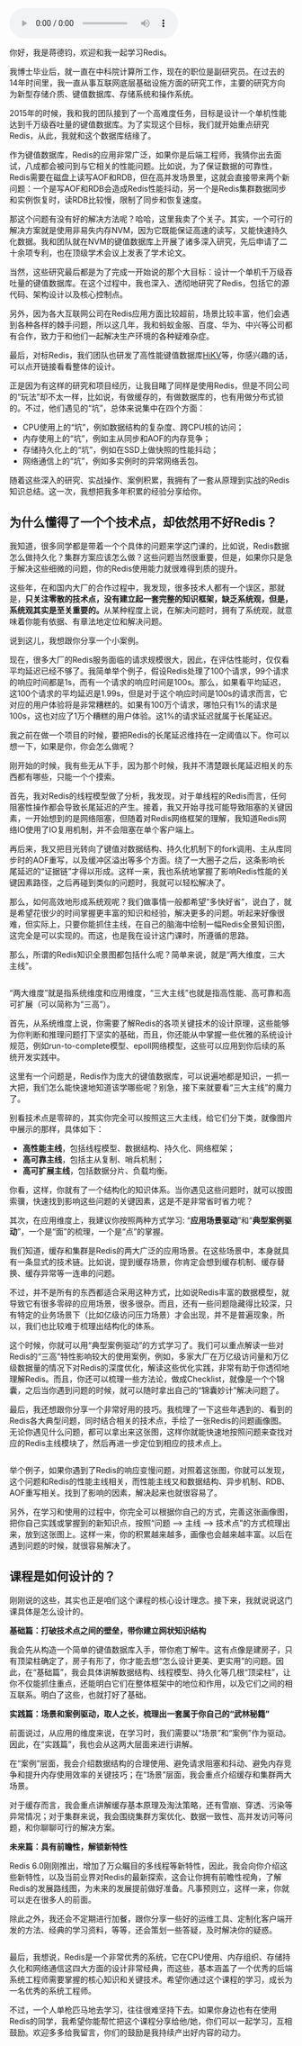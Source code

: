 <audio title="开篇词 _ 这样学Redis，才能技高一筹" src="https://static001.geekbang.org/resource/audio/07/cb/0714352c6e016e7e68yy853813542fcb.mp3" controls="controls"></audio> 
<p>你好，我是蒋德钧，欢迎和我一起学习Redis。</p><p>我博士毕业后，就一直在中科院计算所工作，现在的职位是副研究员。在过去的14年时间里，我一直从事互联网底层基础设施方面的研究工作，主要的研究方向为新型存储介质、键值数据库、存储系统和操作系统。</p><p>2015年的时候，我和我的团队接到了一个高难度任务，目标是设计一个单机性能达到千万级吞吐量的键值数据库。为了实现这个目标，我们就开始重点研究Redis，从此，我就和这个数据库结缘了。</p><p>作为键值数据库，Redis的应用非常广泛，如果你是后端工程师，我猜你出去面试，八成都会被问到与它相关的性能问题。比如说，为了保证数据的可靠性，Redis需要在磁盘上读写AOF和RDB，但在高并发场景里，这就会直接带来两个新问题：一个是写AOF和RDB会造成Redis性能抖动，另一个是Redis集群数据同步和实例恢复时，读RDB比较慢，限制了同步和恢复速度。</p><p>那这个问题有没有好的解决方法呢？哈哈，这里我卖了个关子。其实，一个可行的解决方案就是使用非易失内存NVM，因为它既能保证高速的读写，又能快速持久化数据。我和团队就在NVM的键值数据库上开展了诸多深入研究，先后申请了二十余项专利，也在顶级学术会议上发表了学术论文。</p><!-- [[[read_end]]] --><p>当然，这些研究最后都是为了完成一开始说的那个大目标：设计一个单机千万级吞吐量的键值数据库。在这个过程中，我也深入、透彻地研究了Redis，包括它的源代码、架构设计以及核心控制点。</p><p>另外，因为各大互联网公司在Redis应用方面比较超前，场景比较丰富，他们会遇到各种各样的棘手问题，所以这几年，我和蚂蚁金服、百度、华为、中兴等公司都有合作，致力于和他们一起解决生产环境的各种疑难杂症。</p><p>最后，对标Redis，我们团队也研发了高性能键值数据库<a href="https://www.usenix.org/conference/atc17/technical-sessions/presentation/xia">HiKV</a>等，你感兴趣的话，可以点开链接看看整体的设计。</p><p>正是因为有这样的研究和项目经历，让我目睹了同样是使用Redis，但是不同公司的“玩法”却不太一样，比如说，有做缓存的，有做数据库的，也有用做分布式锁的。不过，他们遇见的“坑”，总体来说集中在四个方面：</p><ul>
<li>CPU使用上的“坑”，例如数据结构的复杂度、跨CPU核的访问；</li>
<li>内存使用上的“坑”，例如主从同步和AOF的内存竞争；</li>
<li>存储持久化上的“坑”，例如在SSD上做快照的性能抖动；</li>
<li>网络通信上的“坑”，例如多实例时的异常网络丢包。</li>
</ul><p>随着这些深入的研究、实战操作、案例积累，我拥有了一套从原理到实战的Redis知识总结。这一次，我想把我多年积累的经验分享给你。</p><h2>为什么懂得了一个个技术点，却依然用不好Redis？</h2><p>我知道，很多同学都是带着一个个具体的问题来学这门课的，比如说，Redis数据怎么做持久化？集群方案应该怎么做？这些问题当然很重要，但是，如果你只是急于解决这些细微的问题，你的Redis使用能力就很难得到质的提升。</p><p>这些年，在和国内大厂的合作过程中，我发现，很多技术人都有一个误区，那就是，<strong>只关注零散的技术点，没有建立起一套完整的知识框架，缺乏系统观，但是，系统观其实是至关重要的。</strong>从某种程度上说，在解决问题时，拥有了系统观，就意味着你能有依据、有章法地定位和解决问题。</p><p>说到这儿，我想跟你分享一个小案例。</p><p>现在，很多大厂的Redis服务面临的请求规模很大，因此，在评估性能时，仅仅看平均延迟已经不够了。我简单举个例子，假设Redis处理了100个请求，99个请求的响应时间都是1s，而有一个请求的响应时间是100s。那么，如果看平均延迟，这100个请求的平均延迟是1.99s，但是对于这个响应时间是100s的请求而言，它对应的用户体验将是非常糟糕的。如果有100万个请求，哪怕只有1%的请求是100s，这也对应了1万个糟糕的用户体验。这1%的请求延迟就属于长尾延迟。</p><p>我之前在做一个项目的时候，要把Redis的长尾延迟维持在一定阈值以下。你可以想一下，如果是你，你会怎么做呢？</p><p>刚开始的时候，我有些无从下手，因为那个时候，我并不清楚跟长尾延迟相关的东西都有哪些，只能一个个摸索。</p><p>首先，我对Redis的线程模型做了分析，我发现，对于单线程的Redis而言，任何阻塞性操作都会导致长尾延迟的产生。接着，我又开始寻找可能导致阻塞的关键因素，一开始想到的是网络阻塞，但随着对Redis网络框架的理解，我知道Redis网络IO使用了IO复用机制，并不会阻塞在单个客户端上。</p><p>再后来，我又把目光转向了键值对数据结构、持久化机制下的fork调用、主从库同步时的AOF重写，以及缓冲区溢出等多个方面。绕了一大圈子之后，这条影响长尾延迟的“证据链”才得以形成。这样一来，我也系统地掌握了影响Redis性能的关键因素路径，之后再碰到类似的问题时，我就可以轻松解决了。</p><p>那么，如何高效地形成系统观呢？我们做事情一般都希望“多快好省”，说白了，就是希望花很少的时间掌握更丰富的知识和经验，解决更多的问题。听起来好像很难，但实际上，只要你能抓住主线，在自己的脑海中绘制一幅Redis全景知识图，这完全是可以实现的。而这，也是我在设计这门课时，所遵循的思路。</p><p>那么，所谓的Redis知识全景图都包括什么呢？简单来说，就是“两大维度，三大主线”。</p><p><img src="https://static001.geekbang.org/resource/image/79/e7/79da7093ed998a99d9abe91e610b74e7.jpg?wh=2001*1126" alt=""></p><p>“两大维度”就是指系统维度和应用维度，“三大主线”也就是指高性能、高可靠和高可扩展（可以简称为“三高”）。</p><p>首先，从系统维度上说，你需要了解Redis的各项关键技术的设计原理，这些能够为你判断和推理问题打下坚实的基础，而且，你还能从中掌握一些优雅的系统设计规范，例如run-to-complete模型、epoll网络模型，这些可以应用到你后续的系统开发实践中。</p><p>这里有一个问题是，Redis作为庞大的键值数据库，可以说遍地都是知识，一抓一大把，我们怎么能快速地知道该学哪些呢？别急，接下来就要看“三大主线”的魔力了。</p><p>别看技术点是零碎的，其实你完全可以按照这三大主线，给它们分下类，就像图片中展示的那样，具体如下：</p><ul>
<li><strong>高性能主线</strong>，包括线程模型、数据结构、持久化、网络框架；</li>
<li><strong>高可靠主线</strong>，包括主从复制、哨兵机制；</li>
<li><strong>高可扩展主线</strong>，包括数据分片、负载均衡。</li>
</ul><p>你看，这样，你就有了一个结构化的知识体系。当你遇见这些问题时，就可以按图索骥，快速找到影响这些问题的关键因素，这是不是非常省时省力呢？</p><p>其次，在应用维度上，我建议你按照两种方式学习: “<strong>应用场景驱动</strong>”和“<strong>典型案例驱动</strong>”，一个是“面”的梳理，一个是“点”的掌握。</p><p>我们知道，缓存和集群是Redis的两大广泛的应用场景。在这些场景中，本身就具有一条显式的技术链。比如说，提到缓存场景，你肯定会想到缓存机制、缓存替换、缓存异常等一连串的问题。</p><p>不过，并不是所有的东西都适合采用这种方式，比如说Redis丰富的数据模型，就导致它有很多零碎的应用场景，很多很杂。而且，还有一些问题隐藏得比较深，只有特定的业务场景下（比如亿级访问压力场景）才会出现，并不是普遍现象，所以，我们也比较难于梳理出结构化的体系。</p><p>这个时候，你就可以用“典型案例驱动”的方式学习了。我们可以重点解读一些对Redis的“三高”特性影响较大的使用案例，例如，多家大厂在万亿级访问量和万亿级数据量的情况下对Redis的深度优化，解读这些优化实践，非常有助于你透彻地理解Redis。而且，你还可以梳理一些方法论，做成Checklist，就像是一个个锦囊，之后当你遇到问题的时候，就可以随时拿出自己的“锦囊妙计”解决问题了。</p><p>最后，我还想跟你分享一个非常好用的技巧。我梳理了一下这些年遇到的、看到的Redis各大典型问题，同时结合相关的技术点，手绘了一张Redis的问题画像图。无论你遇见什么问题，都可以拿出来这张图，这样你就能快速地按照问题来查找对应的Redis主线模块了，然后再进一步定位到相应的技术点上。</p><p><img src="https://static001.geekbang.org/resource/image/70/b4/70a5bc1ddc9e3579a2fcb8a5d44118b4.jpeg?wh=2048*1536" alt=""></p><p>举个例子，如果你遇到了Redis的响应变慢问题，对照着这张图，你就可以发现，这个问题和Redis的性能主线相关，而性能主线又和数据结构、异步机制、RDB、AOF重写相关。找到了影响的因素，解决起来也就很容易了。</p><p>另外，在学习和使用的过程中，你完全可以根据你自己的方式，完善这张画像图，把你自己实践或掌握到的新知识点，按照“问题 --&gt; 主线 --&gt; 技术点”的方式梳理出来，放到这张图上。这样一来，你的积累越来越多，画像也会越来越丰富。以后在遇到问题的时候，就很容易解决了。</p><h2>课程是如何设计的？</h2><p>刚刚说的这些，其实也正是咱们这个课程的核心设计理念。接下来，我就说说这门课具体是怎么设计的。</p><p><strong>基础篇：打破技术点之间的壁垒，带你建立网状知识结构</strong></p><p>我会先从构造一个简单的键值数据库入手，带你庖丁解牛。这有点像是建房子，只有顶梁柱确定了，房子有形了，你才能去想“怎么设计更美、更实用”的问题。因此，在“基础篇”，我会具体讲解数据结构、线程模型、持久化等几根“顶梁柱”，让你不仅能抓住重点，还能明白它们在整体框架中的地位和作用，以及它们之间的相互联系。明白了这些，也就打好了基础。</p><p><strong>实践篇：场景和案例驱动，取人之长，梳理出一套属于你自己的“武林秘籍”</strong></p><p>前面说过，从应用的维度来说，在学习时，我们需要以“场景”和“案例”作为驱动。因此，在“实践篇”，我也会从这两大层面来进行讲解。</p><p>在“案例”层面，我会介绍数据结构的合理使用、避免请求阻塞和抖动、避免内存竞争和提升内存使用效率的关键技巧；在“场景”层面，我会重点介绍缓存和集群两大场景。</p><p>对于缓存而言，我会重点讲解缓存基本原理及淘汰策略，还有雪崩、穿透、污染等异常情况；对于集群来说，我会围绕集群方案优化、数据一致性、高并发访问等问题，和你聊聊可行的解决方案。</p><p><strong>未来篇：具有前瞻性，解锁新特性</strong></p><p>Redis  6.0刚刚推出，增加了万众瞩目的多线程等新特性，因此，我会向你介绍这些新特性，以及当前业界对Redis的最新探索，这会让你拥有前瞻性视角，了解Redis的发展路线图，为未来的发展提前做好准备。凡事预则立，这样一来，你就可以走在很多人的前面。</p><p>除此之外，我还会不定期进行加餐，跟你分享一些好的运维工具、定制化客户端开发的方法、经典的学习资料，等等，还会策划一些答疑，及时解决你的疑惑。</p><p><img src="https://static001.geekbang.org/resource/image/13/7e/13946f7543f9eea58c9bd2b877826b7e.jpg?wh=750*4458" alt=""></p><p>最后，我想说，Redis是一个非常优秀的系统，它在CPU使用、内存组织、存储持久化和网络通信这四大方面的设计非常经典，而这些，基本涵盖了一个优秀的后端系统工程师需要掌握的核心知识和关键技术。希望你通过这个课程的学习，成长为一名优秀的系统工程师。</p><p>不过，一个人单枪匹马地去学习，往往很难坚持下去。如果你身边也有在使用Redis的同学，我希望你能帮忙把这个课程分享给他/她，你们可以一起学习，互相鼓励。欢迎多多给我留言，你们的鼓励是我持续产出好内容的动力。</p>